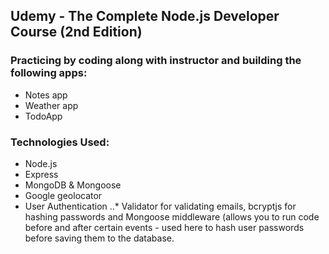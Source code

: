 ## Udemy - The Complete Node.js Developer Course (2nd Edition)

### Practicing by coding along with instructor and building the following apps:
+ Notes app
+ Weather app
+ TodoApp

### Technologies Used:
* Node.js
* Express
* MongoDB & Mongoose
* Google geolocator
* User Authentication 
..* Validator for validating emails, bcryptjs for hashing passwords and Mongoose middleware 
(allows you to run code before and after certain events - used here to hash user passwords before saving them to the database.
